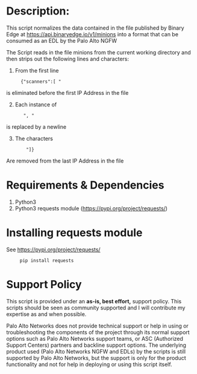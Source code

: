 # Description: 
This script normalizes the data contained in the file published by Binary Edge at https://api.binaryedge.io/v1/minions into a format that can be consumed as an EDL by the Palo Alto NGFW

The Script reads in the file minions from the current working directory and then strips out the following lines and characters:

1. From the first line  

         {"scanners":[ "

is eliminated before the first IP Address in the file

2. Each instance of 

          ", "

is replaced by a newline

3. The characters

           "]}

Are removed from the last IP Address in the file

# Requirements & Dependencies
1. Python3
2. Python3 requests module (https://pypi.org/project/requests/)

# Installing requests module
See https://pypi.org/project/requests/

         pip install requests


# Support Policy

This script is provided under an **as-is, best effort,** support policy. This scripts should be seen as community supported and I will contribute my expertise as and when possible. 

Palo Alto Networks does not provide technical support or help in using or troubleshooting the components of the project through its normal support options such as Palo Alto Networks support teams, or ASC (Authorized Support Centers) partners and backline support options. The underlying product used (Palo Alto Networks NGFW and EDLs) by the scripts is still supported by Palo Alto Networks, but the support is only for the product functionality and not for help in deploying or using this script itself. 
